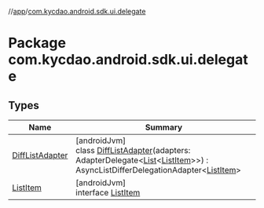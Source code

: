//[app](../../index.md)/[com.kycdao.android.sdk.ui.delegate](index.md)

# Package com.kycdao.android.sdk.ui.delegate

## Types

| Name | Summary |
|---|---|
| [DiffListAdapter](-diff-list-adapter/index.md) | [androidJvm]<br>class [DiffListAdapter](-diff-list-adapter/index.md)(adapters: AdapterDelegate&lt;[List](https://kotlinlang.org/api/latest/jvm/stdlib/kotlin.collections/-list/index.html)&lt;[ListItem](-list-item/index.md)&gt;&gt;) : AsyncListDifferDelegationAdapter&lt;[ListItem](-list-item/index.md)&gt; |
| [ListItem](-list-item/index.md) | [androidJvm]<br>interface [ListItem](-list-item/index.md) |
